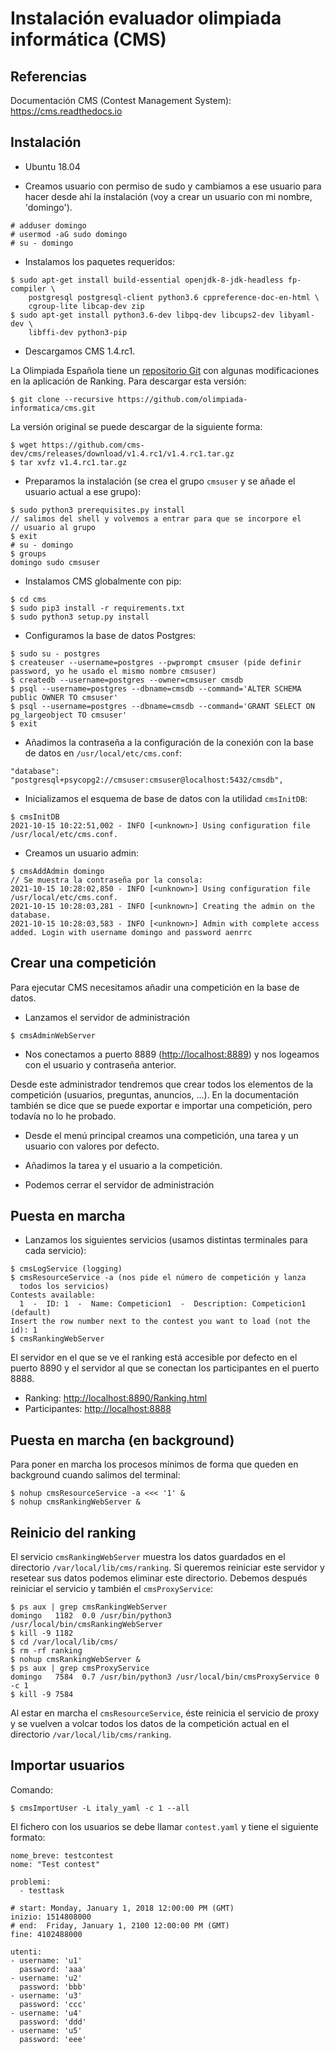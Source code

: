 
# Instalación evaluador olimpiada informática (CMS) #

## Referencias ##

Documentación CMS (Contest Management System): https://cms.readthedocs.io

## Instalación ##

- Ubuntu 18.04

- Creamos usuario con permiso de sudo y cambiamos a ese usuario para
hacer desde ahí la instalación (voy a crear un usuario con mi nombre, 'domingo').
  
```
# adduser domingo
# usermod -aG sudo domingo 
# su - domingo
```

- Instalamos los paquetes requeridos:

```
$ sudo apt-get install build-essential openjdk-8-jdk-headless fp-compiler \
    postgresql postgresql-client python3.6 cppreference-doc-en-html \
    cgroup-lite libcap-dev zip
$ sudo apt-get install python3.6-dev libpq-dev libcups2-dev libyaml-dev \
    libffi-dev python3-pip
```

- Descargamos CMS 1.4.rc1.

La Olimpiada Española tiene un [repositorio Git](https://github.com/olimpiada-informatica/cms) con algunas 
modificaciones en la aplicación de Ranking. Para descargar esta versión:

```
$ git clone --recursive https://github.com/olimpiada-informatica/cms.git
```

La versión original se puede descargar de la siguiente forma:

```
$ wget https://github.com/cms-dev/cms/releases/download/v1.4.rc1/v1.4.rc1.tar.gz
$ tar xvfz v1.4.rc1.tar.gz
```

- Preparamos la instalación (se crea el grupo `cmsuser` y se añade el
  usuario actual a ese grupo):
  
```
$ sudo python3 prerequisites.py install
// salimos del shell y volvemos a entrar para que se incorpore el
// usuario al grupo 
$ exit
# su - domingo
$ groups
domingo sudo cmsuser
```

- Instalamos CMS globalmente con pip:

```
$ cd cms
$ sudo pip3 install -r requirements.txt
$ sudo python3 setup.py install
```

- Configuramos la base de datos Postgres:

```
$ sudo su - postgres
$ createuser --username=postgres --pwprompt cmsuser (pide definir password, yo he usado el mismo nombre cmsuser)
$ createdb --username=postgres --owner=cmsuser cmsdb
$ psql --username=postgres --dbname=cmsdb --command='ALTER SCHEMA public OWNER TO cmsuser'
$ psql --username=postgres --dbname=cmsdb --command='GRANT SELECT ON pg_largeobject TO cmsuser'
$ exit
```

- Añadimos la contraseña a la configuración de la conexión con la base de datos en `/usr/local/etc/cms.conf`:

```
"database": "postgresql+psycopg2://cmsuser:cmsuser@localhost:5432/cmsdb",
```

- Inicializamos el esquema de base de datos con la utilidad `cmsInitDB`:

```
$ cmsInitDB
2021-10-15 10:22:51,002 - INFO [<unknown>] Using configuration file /usr/local/etc/cms.conf.
```

- Creamos un usuario admin:

```
$ cmsAddAdmin domingo
// Se muestra la contraseña por la consola:
2021-10-15 10:28:02,850 - INFO [<unknown>] Using configuration file /usr/local/etc/cms.conf.
2021-10-15 10:28:03,281 - INFO [<unknown>] Creating the admin on the database.
2021-10-15 10:28:03,583 - INFO [<unknown>] Admin with complete access added. Login with username domingo and password aenrrc
```

## Crear una competición ##

Para ejecutar CMS necesitamos añadir una competición en la base de
datos. 

- Lanzamos el servidor de administración

```
$ cmsAdminWebServer
```

- Nos conectamos a puerto 8889 (<http://localhost:8889>) y nos
  logeamos con el usuario y contraseña anterior.

Desde este administrador tendremos que crear todos los elementos de la
competición (usuarios, preguntas, anuncios, ...). En la documentación
también se dice que se puede exportar e importar una competición, pero
todavía no lo he probado.

- Desde el menú principal creamos una competición, una tarea y un
  usuario con valores por defecto.

- Añadimos la tarea y el usuario a la competición.

- Podemos cerrar el servidor de administración

## Puesta en marcha ##

- Lanzamos los siguientes servicios (usamos distintas terminales
  para cada servicio):

```
$ cmsLogService (logging)
$ cmsResourceService -a (nos pide el número de competición y lanza
  todos los servicios)
Contests available:
  1  -  ID: 1  -  Name: Competicion1  -  Description: Competicion1 (default)
Insert the row number next to the contest you want to load (not the id): 1
$ cmsRankingWebServer
```

El servidor en el que se ve el ranking está accesible por defecto en
el puerto 8890 y el servidor al que se conectan los participantes en
el puerto 8888.

- Ranking: <http://localhost:8890/Ranking.html>
- Participantes: <http://localhost:8888>

## Puesta en marcha (en background) ##

Para poner en marcha los procesos mínimos de forma que queden en background
cuando salimos del terminal:

```
$ nohup cmsResourceService -a <<< '1' &
$ nohup cmsRankingWebServer &
```

## Reinicio del ranking ##

El servicio `cmsRankingWebServer` muestra los datos guardados en el 
directorio `/var/local/lib/cms/ranking`. Si queremos reiniciar este servidor
y resetear sus datos podemos eliminar este directorio. Debemos después reiniciar
el servicio y también el `cmsProxyService`:

```
$ ps aux | grep cmsRankingWebServer
domingo   1182  0.0 /usr/bin/python3 /usr/local/bin/cmsRankingWebServer
$ kill -9 1182
$ cd /var/local/lib/cms/
$ rm -rf ranking
$ nohup cmsRankingWebServer &
$ ps aux | grep cmsProxyService 
domingo   7584  0.7 /usr/bin/python3 /usr/local/bin/cmsProxyService 0 -c 1
$ kill -9 7584
```
Al estar en marcha el `cmsResourceService`, éste reinicia el servicio de proxy
y se vuelven a volcar todos los datos de la competición actual en el directorio
`/var/local/lib/cms/ranking`.

## Importar usuarios ##

Comando:

```
$ cmsImportUser -L italy_yaml -c 1 --all
```

El fichero con los usuarios se debe llamar `contest.yaml` y tiene el siguiente formato:

```
nome_breve: testcontest
nome: "Test contest"

problemi:
  - testtask

# start: Monday, January 1, 2018 12:00:00 PM (GMT)
inizio: 1514808000
# end:  Friday, January 1, 2100 12:00:00 PM (GMT)
fine: 4102488000

utenti:
- username: 'u1'
  password: 'aaa'
- username: 'u2'
  password: 'bbb'
- username: 'u3'
  password: 'ccc'
- username: 'u4'
  password: 'ddd'
- username: 'u5'
  password: 'eee'

